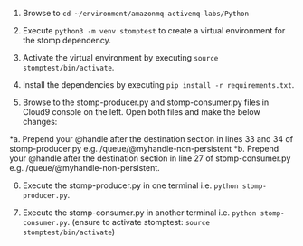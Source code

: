 1. Browse to `cd ~/environment/amazonmq-activemq-labs/Python`

2. Execute `python3 -m venv stomptest` to create a virtual environment for the stomp dependency.

3. Activate the virtual environment by executing `source stomptest/bin/activate`.

4. Install the dependencies by executing `pip install -r requirements.txt`.

5. Browse to the stomp-producer.py and stomp-consumer.py files in Cloud9 console on the left. Open both files and make the below changes: 

 *a. Prepend your @handle after the destination section in lines 33 and 34 of stomp-producer.py e.g. /queue/@myhandle-non-persistent 
 *b. Prepend your @handle after the destination section in line 27 of stomp-consumer.py e.g. /queue/@myhandle-non-persistent.

6. Execute the stomp-producer.py in one terminal i.e. `python stomp-producer.py`.

7. Execute the stomp-consumer.py in another terminal i.e. `python stomp-consumer.py`. (ensure to activate stomptest: `source stomptest/bin/activate`)
